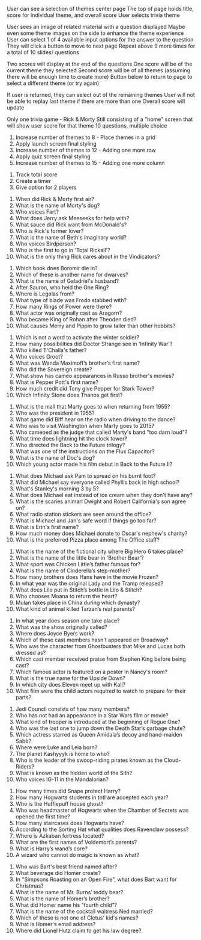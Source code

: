 <!-- User Stories -->
User can see a selection of themes center page
The top of page holds title, score for individual theme, and overall score
User selects trivia theme

User sees an image of related material with a question displayed
Maybe even some theme images on the side to enhance the theme experience
User can select 1 of 4 available input options for the answer to the question
They will click a button to move to next page
Repeat above 9 more times for a total of 10 slides/ questions

Two scores will display at the end of the questions
One score will be of the current theme they selected
Second score will be of all themes (assuming there will be enough time to create more)
Button below to return to page to select a different theme (or try again)

If user is returned, they can select out of the remaining themes
User will not be able to replay last theme if there are more than one
Overall score will update





<!-- MVP -->
Only one trivia game - Rick & Morty
Still consisting of a "home" screen that will show user score for that theme
10 questions, multiple choice

<!-- Stretch Goals -->
1. Increase number of themes to 8 - Place themes in a grid
2. Apply launch screen final styling
3. Increase number of themes to 12 - Adding one more row
4. Apply quiz screen final styling
5. Increase number of themes to 15 - Adding one more column

<!-- Nice to Have -->
1. Track total score
2. Create a timer
3. Give option for 2 players





<!-- Rick & Morty Questions -->
1. When did Rick & Morty first air?
2. What is the name of Morty's dog?
3. Who voices Fart?
4. What does Jerry ask Meeseeks for help with?
5. What sauce did Rick want from McDonald's?
6. Who is Rick's former lover?
7. What is the name of Beth's imaginary world?
8. Who voices Birdperson?
9. Who is the first to go in 'Total Rickall'?
10. What is the only thing Rick cares about in the Vindicators?

<!-- Lord of the Rings Questions -->
1. Which book does Boromir die in?
2. Which of these is another name for dwarves?
3. What is the name of Galadriel's husband?
4. After Sauron, who held the One Ring?
5. Where is Legolas from?
6. What type of blade was Frodo stabbed with?
7. How many Rings of Power were there?
8. What actor was originally cast as Aragorn?
9. Who became King of Rohan after Theoden died?
10. What causes Merry and Pippin to grow taller than other hobbits?

<!-- Marvel Questions -->
1. Which is not a word to activate the winter soldier?
2. How many possibilities did Doctor Strange see in \'Infinity War\'?
3. Who killed T\'Challa\'s father?
4. Who voices Groot?
5. What was Wanda Maximoff’s brother’s first name?
6. Who did the Sovereign create?
7. What show has cameo appearances in Russo brother\'s movies?
8. What is Pepper Pott\'s first name?
9. How much credit did Tony give Pepper for Stark Tower?
10. Which Infinity Stone does Thanos get first?

<!-- Back to the Future Questions -->
1. What is the mall that Marty goes to when returning from 1955?
2. Who was the president in 1955?
3. What game did Biff hear on the radio when driving to the dance?
4. Who was to visit Washington when Marty goes to 2015?
5. Who cameoed as the judge that called Marty\'s band \"too darn loud\"?
6. What time does lightning hit the clock tower?
7. Who directed the Back to the Future trilogy?
8. What was one of the instructions on the Flux Capacitor?
9. What is the name of Doc\'s dog?
10. Which young actor made his film debut in Back to the Future II?

<!-- The Office Questions -->
1. What does Michael ask Pam to spread on his burnt foot?
2. What did Michael say everyone called Phyllis back in high school?
3. What's Stanley's morning 3 by 5?
4. What does Michael eat instead of ice cream when they don't have any?
5. What is the scaries animarl Dwight and Robert California's son agree on?
6. What radio station stickers are seen around the office?
7. What is Michael and Jan's safe word if things go too far?
8. What is Erin's first name?
9. How much money does Michael donate to Oscar's nephew's charity?
10. What is the preferred Pizza place among The Office staff?

<!-- Disney Questions -->
1. What is the name of the fictional city where Big Hero 6 takes place?
2. What is the name of the little bear in \'Brother Bear\'?
3. What sport was Chicken Little’s father famous for?
4. What is the name of Cinderella’s step-mother?
5. How many brothers does Hans have in the movie Frozen?
6. In what year was the original Lady and the Tramp released?
7. What does Lilo put in Stitch’s bottle in Lilo & Stitch?
8. Who chooses Moana to return the heart?
9. Mulan takes place in China during which dynasty?
10. What kind of animal killed Tarzan’s real parents?

<!-- Stranger Things Questions -->
1. In what year does season one take place?
2. What was the show originally called?
3. Where does Joyce Byers work?
4. Which of these cast members hasn't appeared on Broadway?
5. Who was the character from Ghostbusters that Mike and Lucas both dressed as?
6. Which cast member received praise from Stephen King before being cast?
7. Which famous actor is featured on a poster in Nancy's room?
8. What is the true name for the Upside Down?
9. In which city does Eleven meet up with Kali?
10. What film were the child actors required to watch to prepare for their parts?

<!-- Star Wars Questions -->
1. Jedi Council consists of how many members?
2. Who has not had an appearance in a Star Wars film or movie?
3. What kind of trooper is introduced at the beginning of Rogue One?
4. Who was the last one to jump down the Death Star’s garbage chute?
5. Which actress starred as Queen Amidala’s decoy and hand-maiden Sabè?
6. Where were Luke and Leia born?
7. The planet Kashyyyk is home to who?
8. Who is the leader of the swoop-riding pirates known as the Cloud-Riders?
9. What is known as the hidden world of the Sith?
10. Who voices IG-11 in the Mandalorian?

<!-- Harry Potter Questions -->
1. How many times did Snape protect Harry?
2. How many Hogwarts students in totl are accepted each year?
3. Who is the Hufflepuff house ghost?
4. Who was headmaster of Hogwarts when the Chamber of Secrets was opened the first time?
5. How many staircases does Hogwarts have?
6. According to the Sorting Hat what qualities does Ravenclaw possess?
7. Where is Azkaban fortress located?
8. What are the first names of Voldemort’s parents?
9. What is Harry’s wand’s core?
10. A wizard who cannot do magic is known as what?

<!-- Simpsons Questions -->
1. Who was Bart's best friend named after?
2. What beverage did Homer create?
3. In "Simpsons Roasting on an Open Fire", what does Bart want for Christmas?
4. What is the name of Mr. Burns’ teddy bear?
5. What is the name of Homer’s brother?
6. What did Homer name his ”fourth child”?
7. What is the name of the cocktail waitress Ned married?
8. Which of these is not one of Cletus\' kid\'s names?
9. What is Homer's email address?
10. Where did Lionel Hutz claim to get his law degree?